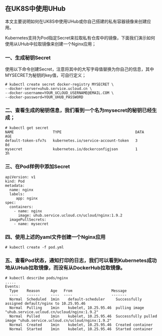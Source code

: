 
## 在UK8S中使用UHub

本文主要说明如何在UK8S中使用UHub或你自己搭建的私有容器镜像来创建应用。

Kubernetes支持为Pod指定Secret来拉取私有仓库中的镜像，下面我们演示如何使用从UHub中拉取镜像来创建一个Nginx应用；


### 一、生成秘钥Secret

使用以下命令创建Secret，注意将其中的大写字母值替换为你自己的信息，其中MYSECRET为秘钥的key值，可自行定义；

```
# kubectl create secret docker-registry MYSECRET \
--docker-server=uhub.service.ucloud.cn \
--docker-username=YOUR_UCLOUD_USERNAME@EMAIL.COM \
--docker-password=YOUR_UHUB_PASSWORD
```

### 二、查看生成的秘钥信息，我们看到一个名为mysecret的秘钥已经生成；

```
# kubectl get secret
NAME                  TYPE                                  DATA      AGE
default-token-sfv7s   kubernetes.io/service-account-token   3         8d
mysecret              kubernetes.io/dockerconfigjson        1         3h
```

### 三、在Pod样例中添加Secret
```
apiVersion: v1
kind: Pod
metadata:
  name: nginx
  labels:
     app: nginx
spec:
  containers:
    - name: nginx
      image: uhub.service.ucloud.cn/ucloud/nginx:1.9.2
  imagePullSecrets:
    - name: mysecret
```
### 四、使用上述的yaml文件创建一个Nginx应用

```
# kubectl create -f pod.yml
```
### 五、查看Pod状态，通知打印的日志，我们可以看到Kubernetes成功地从UHub拉取镜像，而没有从DockerHub拉取镜像。
```
# kubectl describe pods/nginx
.....
Events:
  Type    Reason     Age   From                  Message
  ----    ------     ----  ----                  -------
  Normal  Scheduled  1min    default-scheduler     Successfully assigned default/nginx to 10.25.95.46
  Normal  Pulling    1min    kubelet, 10.25.95.46  pulling image "uhub.service.ucloud.cn/ucloud/nginx:1.9.2"
  Normal  Pulled     1min    kubelet, 10.25.95.46  Successfully pulled image "uhub.service.ucloud.cn/ucloud/nginx:1.9.2"
  Normal  Created    1min    kubelet, 10.25.95.46  Created container
  Normal  Started    1min    kubelet, 10.25.95.46  Started container
```